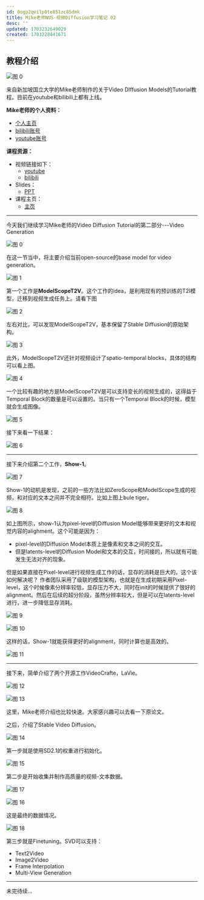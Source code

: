 ```yaml
---
id: 0ogp2qvilp0te851zc85dmk
title: Mike老师NUS-视频Diffusion学习笔记 02
desc: ''
updated: 1703232649029
created: 1703228441671
---
```




## **教程介绍**

![图 0](assets/images/cba65fa80c9c8c40d3cc610f3c5a7c086a1263da71f8027ea048ba176540132c.png)  

来自新加坡国立大学的Mike老师制作的关于Video DIffusion Models的Tutorial教程。目前在youtube和bilibili上都有上线。

**Mike老师的个人资料：**
* [个人主页](https://www.comp.nus.edu.sg/cs/people/mikeshou/)
* [bilibili账号](https://space.bilibili.com/1409032486)
* [youtube账号](https://www.youtube.com/@mikeshou1749)
  
**课程资源：**
* 视频链接如下：
  * [youtube](https://www.youtube.com/watch?v=0K56LA821ys) 
  * [bilibili](https://www.bilibili.com/video/BV1jN4y1879z/?spm_id_from=333.1007.0.0&vd_source=45b600ad98b8c54b21b9561915c1ba61)
* Slides：
  * [PPT](https://www.dropbox.com/scl/fi/u7jgodz3tz01bzd5uftog/Video-Diffusion-Tutorial-Prof-Mike-Shou-NUS-2023-Dec-15.pdf?rlkey=de6axl9dnjhz1ub0wmpwmpq4f&dl=0)
* 课程主页：
  * [主页](https://sites.google.com/view/showlab/tutorial)

---


今天我们继续学习Mike老师的Video Diffusion Tutorial的第二部分---Video Generation

![图 0](assets/images/6fdfe6eb5d658b89b338b7916a5877332110c9910514e6f6a6129ffd9aea6fee.png)  


在这一节当中，将主要介绍当前open-source的base model for video generation。

![图 1](assets/images/7310a2d9a2707a3ce25081bbbaf6ad987fc4a38d9e5b37a87d42d76de3098d69.png)  


第一个工作是**ModelScopeT2V**。这个工作的idea，是利用现有的预训练的T2I模型，迁移到视频生成任务上。请看下图

![图 2](assets/images/e036cd2d42a0b8ba7fedf1c316d72c29f89cfd19db0845645910047f59bdac96.png)  

左右对比，可以发现ModelScopeT2V，基本保留了Stable Diffusion的原始架构。

![图 3](assets/images/1ed024e95f41ff0c1fe04df60dee9797271ab12e127c44a3ec570364ca389587.png)  

此外，ModelScopeT2V还针对视频设计了spatio-temporal blocks，具体的结构可以看上图。

![图 4](assets/images/39aa276ac0a8cd85c6e4950159c1544c4d60d3b1531fffeab4d410f5b520ac4d.png)  

一个比较有趣的地方是ModelScopeT2V是可以支持变长的视频生成的，这得益于Temporal Block的数量是可以设置的。当只有一个Temporal Block的时候，模型就会生成图像。

![图 5](assets/images/0a6daf42fa06b9e592c7581181ddf6b5dbb589b3ee0a44285f6447963b5d78d7.png)  

接下来看一下结果：

![图 6](assets/images/9dd630fa8d279c348ebec8c1a68172f2c54a7a74801f044b3afc7169c2429d1d.png)  

---

接下来介绍第二个工作，**Show-1**。

![图 7](assets/images/6992a610d8064ad3e43d3d1fcf3ef1017c411d9b6166abe9d629216f85ff2bc9.png)  

Show-1的动机是发现，之前的一些方法比如ZeroScope和ModelScope生成的视频，和对应的文本之间并不完全相符。比如上图上bule tiger。

![图 8](assets/images/2446dd9d32451b551f203cdb28f4ec1d4f19a14905e269bf21ae75ff77d4578d.png)  

如上图所示，show-1认为pixel-level的Diffusion Model能够带来更好的文本和视觉内容的alighment。这个可能是因为：
* pixel-level的Diffusion Model本质上是像素和文本之间的交互。
* 但是latents-level的Diffusion Model和文本的交互，时间接的，所以就有可能发生无法对齐的现象。

但是如果直接在Pixel-level进行视频生成工作的话，显存的消耗是巨大的。这个该如何解决呢？
作者团队采用了级联的模型架构，也就是在生成初期采用Pixel-level，这个时候像素分辨率较低，显存压力不大，同时在init的时候提供了很好的alignment。然后在后续的超分阶段，虽然分辨率较大，但是可以在latents-level进行，进一步降低显存消耗。

![图 9](assets/images/298b294a0187e196f5dd21ad1cc8a43bf4b7d00297e4f51b61844405a1f1551d.png)  

![图 10](assets/images/b1810deb3f11a7ea0c71bb904932a63ef6b1001fe267921e585a9f9e91acab1e.png)  

这样的话，Show-1就能获得更好的alignment，同时计算也是高效的。

![图 11](assets/images/3865de3d092d751ec5c95f2a7696ed08cd89680029a27c26c093382dc8884755.png)  

---

接下来，简单介绍了两个开源工作VideoCrafte，LaVie。

![图 12](assets/images/f60acf0ea49d191acf6cc0df2c28333b9867e5b5831cb7833d8f9e03fc78bbc3.png)  

![图 13](assets/images/d4d05b3963548bab8c91c1a0f25458a2a952791dcbb0555d4946ad39a0b05f06.png)  

这里，Mike老师介绍也比较快速。大家感兴趣可以去看一下原论文。


之后，介绍了Stable Video Diffusion。

![图 14](assets/images/1eebbc2803a3fa105c8d876a2b9dd8f08a867eab49fd7b65ad5bc27cc323b618.png)  

第一步就是使用SD2.1的权重进行初始化。

![图 15](assets/images/1cbdf37f12141b75a302462c533bc7050c2d06e06bd9db1d88049ae557385266.png)  

第二步是开始收集并制作高质量的视频-文本数据。

![图 17](assets/images/1bb9f61e5811adf12ff137511cc9faa53dbe5c523b07d08f12d890b4c2186de5.png)  

![图 16](assets/images/62ab7918aacb67ec84847a5115c017c9409eaeb128a223e307bb4805de5600ba.png)  

这是最终的数据情况。

![图 18](assets/images/11b5eb3cd3a86885133e3232a7b6e07703793acda3fd68f4f5038c07a2670c91.png)  

第三步就是Finetuning。SVD可以支持：
* Text2Video
* Image2Video
* Frame Interpolation
* Multi-View Generation


---

未完待续...